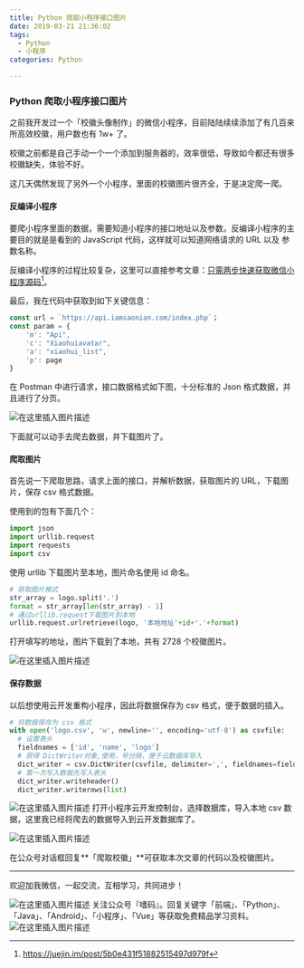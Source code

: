 ```yaml
---
title: Python 爬取小程序接口图片
date: 2019-03-21 21:36:02
tags:
  - Python
  - 小程序
categories: Python

---
```



### Python 爬取小程序接口图片

之前我开发过一个「校徽头像制作」的微信小程序，目前陆陆续续添加了有几百来所高效校徽，用户数也有 1w+ 了。

校徽之前都是自己手动一个一个添加到服务器的，效率很低，导致如今都还有很多校徽缺失，体验不好。

这几天偶然发现了另外一个小程序，里面的校徽图片很齐全，于是决定爬一爬。

#### 反编译小程序

要爬小程序里面的数据，需要知道小程序的接口地址以及参数。反编译小程序的主要目的就是是看到的 JavaScript 代码，这样就可以知道网络请求的 URL 以及 参数名称。

反编译小程序的过程比较复杂，这里可以直接参考文章：[只需两步快速获取微信小程序源码](https://juejin.im/post/5b0e431f51882515497d979f)[^1]。

最后，我在代码中获取到如下关键信息：

```javascript
const url = `https://api.iamsaonian.com/index.php`；
const param = {
    'm': "Api",
    'c': "Xiaohuiavatar",
    'a': "xiaohui_list",
    'p': page
}
```

在 Postman 中进行请求，接口数据格式如下图，十分标准的 Json 格式数据，并且进行了分页。

![在这里插入图片描述](https://img-blog.csdnimg.cn/20190425210430443.jpg?x-oss-process=image/watermark,type_ZmFuZ3poZW5naGVpdGk,shadow_10,text_aHR0cHM6Ly9ibG9nLmNzZG4ubmV0L3FxXzM3OTU0MDg2,size_16,color_FFFFFF,t_70)

下面就可以动手去爬去数据，并下载图片了。

#### 爬取图片

首先说一下爬取思路，请求上面的接口，并解析数据，获取图片的 URL，下载图片，保存 csv 格式数据。

使用到的包有下面几个：

```python
import json
import urllib.request
import requests
import csv
```

使用 urllib 下载图片至本地，图片命名使用 id 命名。

```python
# 获取图片格式
str_array = logo.split('.')
format = str_array[len(str_array) - 1]
# 通过urllib.request下载图片到本地
urllib.request.urlretrieve(logo, '本地地址'+id+'.'+format)
```

打开填写的地址，图片下载到了本地，共有 2728 个校徽图片。

![在这里插入图片描述](https://img-blog.csdnimg.cn/20190425210451291.jpg?x-oss-process=image/watermark,type_ZmFuZ3poZW5naGVpdGk,shadow_10,text_aHR0cHM6Ly9ibG9nLmNzZG4ubmV0L3FxXzM3OTU0MDg2,size_16,color_FFFFFF,t_70)

#### 保存数据

以后想使用云开发重构小程序，因此将数据保存为 csv 格式，便于数据的插入。

```python
# 将数据保存为 csv 格式
with open('logo.csv', 'w', newline='', encoding='utf-8') as csvfile:
  # 设置表头
  fieldnames = ['id', 'name', 'logo']
  # 获得 DictWriter对象,使用，号分隔，便于云数据库导入
  dict_writer = csv.DictWriter(csvfile, delimiter=',', fieldnames=fieldnames)
  # 第一次写入数据先写入表头
  dict_writer.writeheader()
  dict_writer.writerows(list)
```

![在这里插入图片描述](https://img-blog.csdnimg.cn/20190425210514187.jpg?x-oss-process=image/watermark,type_ZmFuZ3poZW5naGVpdGk,shadow_10,text_aHR0cHM6Ly9ibG9nLmNzZG4ubmV0L3FxXzM3OTU0MDg2,size_16,color_FFFFFF,t_70)
打开小程序云开发控制台，选择数据库，导入本地 csv 数据，这里我已经将爬去的数据导入到云开发数据库了。

![在这里插入图片描述](https://img-blog.csdnimg.cn/20190425210533977.jpg?x-oss-process=image/watermark,type_ZmFuZ3poZW5naGVpdGk,shadow_10,text_aHR0cHM6Ly9ibG9nLmNzZG4ubmV0L3FxXzM3OTU0MDg2,size_16,color_FFFFFF,t_70)



在公众号对话框回复**「爬取校徽」**可获取本次文章的代码以及校徽图片。

---
欢迎加我微信，一起交流，互相学习，共同进步！


![在这里插入图片描述](https://img-blog.csdnimg.cn/20190315083734931.jpg)
关注公众号『嗜码』。回复关键字「前端」、「Python」、「Java」、「Android」、「小程序」、「Vue」等获取免费精品学习资料。
![在这里插入图片描述](https://img-blog.csdnimg.cn/20190315083756375.png)

[^1]: https://juejin.im/post/5b0e431f51882515497d979f

